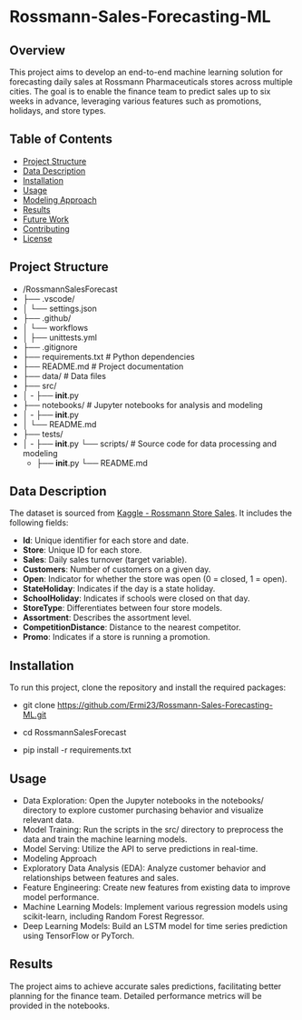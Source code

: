 # Rossmann-Sales-Forecasting-ML
## Overview
This project aims to develop an end-to-end machine learning solution for forecasting daily sales at Rossmann Pharmaceuticals stores across multiple cities. The goal is to enable the finance team to predict sales up to six weeks in advance, leveraging various features such as promotions, holidays, and store types.

## Table of Contents
- [Project Structure](#project-structure)
- [Data Description](#data-description)
- [Installation](#installation)
- [Usage](#usage)
- [Modeling Approach](#modeling-approach)
- [Results](#results)
- [Future Work](#future-work)
- [Contributing](#contributing)
- [License](#license)

## Project Structure

- /RossmannSalesForecast
- ├── .vscode/
- │   └── settings.json
- ├── .github/
- │   └── workflows
- │       ├── unittests.yml
- ├── .gitignore
- ├── requirements.txt # Python dependencies
- ├── README.md # Project documentation
- ├── data/ # Data files
- ├── src/
- │   - ├── __init__.py
- ├── notebooks/ # Jupyter notebooks for analysis and modeling
- │   - ├── __init__.py
- │   └── README.md
- ├── tests/
- │   - ├── __init__.py
└── scripts/ # Source code for data processing and modeling
    - ├── __init__.py
    └── README.md


## Data Description
The dataset is sourced from [Kaggle - Rossmann Store Sales](https://www.kaggle.com/c/rossmann-store-sales). It includes the following fields:

- **Id**: Unique identifier for each store and date.
- **Store**: Unique ID for each store.
- **Sales**: Daily sales turnover (target variable).
- **Customers**: Number of customers on a given day.
- **Open**: Indicator for whether the store was open (0 = closed, 1 = open).
- **StateHoliday**: Indicates if the day is a state holiday.
- **SchoolHoliday**: Indicates if schools were closed on that day.
- **StoreType**: Differentiates between four store models.
- **Assortment**: Describes the assortment level.
- **CompetitionDistance**: Distance to the nearest competitor.
- **Promo**: Indicates if a store is running a promotion.

## Installation
To run this project, clone the repository and install the required packages:

- git clone https://github.com/Ermi23/Rossmann-Sales-Forecasting-ML.git

- cd RossmannSalesForecast

- pip install -r requirements.txt

## Usage
- Data Exploration: Open the Jupyter notebooks in the notebooks/ directory to explore customer purchasing behavior and visualize relevant data.
- Model Training: Run the scripts in the src/ directory to preprocess the data and train the machine learning models.
- Model Serving: Utilize the API to serve predictions in real-time.
- Modeling Approach
- Exploratory Data Analysis (EDA): Analyze customer behavior and relationships between features and sales.
- Feature Engineering: Create new features from existing data to improve model performance.
- Machine Learning Models: Implement various regression models using scikit-learn, including Random Forest Regressor.
- Deep Learning Models: Build an LSTM model for time series prediction using TensorFlow or PyTorch.

## Results
The project aims to achieve accurate sales predictions, facilitating better planning for the finance team. Detailed performance metrics will be provided in the notebooks.
